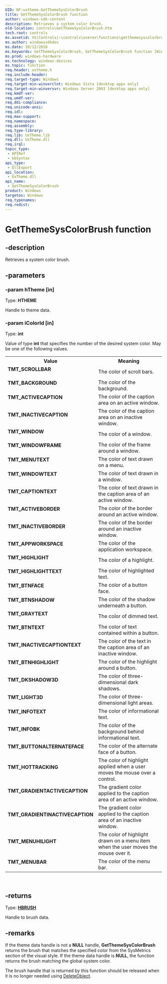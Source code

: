 ```yaml
---
UID: NF:uxtheme.GetThemeSysColorBrush
title: GetThemeSysColorBrush function
author: windows-sdk-content
description: Retrieves a system color brush.
old-location: controls\GetThemeSysColorBrush.htm
tech.root: controls
ms.assetid: VS|Controls|~\controls\userex\functions\getthemesyscolorbrush.htm
ms.author: windowssdkdev
ms.date: 10/12/2018
ms.keywords: GetThemeSysColorBrush, GetThemeSysColorBrush function [Windows Controls], TMT_ACTIVEBORDER, TMT_ACTIVECAPTION, TMT_APPWORKSPACE, TMT_BACKGROUND, TMT_BTNFACE, TMT_BTNHIGHLIGHT, TMT_BTNSHADOW, TMT_BTNTEXT, TMT_BUTTONALTERNATEFACE, TMT_CAPTIONTEXT, TMT_DKSHADOW3D, TMT_GRADIENTACTIVECAPTION, TMT_GRADIENTINACTIVECAPTION, TMT_GRAYTEXT, TMT_HIGHLIGHT, TMT_HIGHLIGHTTEXT, TMT_HOTTRACKING, TMT_INACTIVEBORDER, TMT_INACTIVECAPTION, TMT_INACTIVECAPTIONTEXT, TMT_INFOBK, TMT_INFOTEXT, TMT_LIGHT3D, TMT_MENUBAR, TMT_MENUHILIGHT, TMT_MENUTEXT, TMT_SCROLLBAR, TMT_WINDOW, TMT_WINDOWFRAME, TMT_WINDOWTEXT, controls.GetThemeSysColorBrush, controls.inet_GetThemeSysColorBrush, inet_GetThemeSysColorBrush, inet_GetThemeSysColorBrush_cpp, uxtheme/GetThemeSysColorBrush
ms.prod: windows-hardware
ms.technology: windows-devices
ms.topic: function
req.header: uxtheme.h
req.include-header: 
req.target-type: Windows
req.target-min-winverclnt: Windows Vista [desktop apps only]
req.target-min-winversvr: Windows Server 2003 [desktop apps only]
req.kmdf-ver: 
req.umdf-ver: 
req.ddi-compliance: 
req.unicode-ansi: 
req.idl: 
req.max-support: 
req.namespace: 
req.assembly: 
req.type-library: 
req.lib: UxTheme.lib
req.dll: UxTheme.dll
req.irql: 
topic_type:
 - APIRef
 - kbSyntax
api_type:
 - DllExport
api_location:
 - UxTheme.dll
api_name:
 - GetThemeSysColorBrush
product: Windows
targetos: Windows
req.typenames: 
req.redist: 
---
```


# GetThemeSysColorBrush function


## -description


Retrieves a system color brush.


## -parameters




### -param hTheme [in]

Type: <b>HTHEME</b>

Handle to theme data.


### -param iColorId [in]

Type: <b>int</b>

Value of type <b>int</b> that specifies the number of the desired system color.  May be one of the following values.

<table>
<tr>
<th>Value</th>
<th>Meaning</th>
</tr>
<tr>
<td width="40%"><a id="TMT_SCROLLBAR"></a><a id="tmt_scrollbar"></a><dl>
<dt><b>TMT_SCROLLBAR</b></dt>
</dl>
</td>
<td width="60%">
The color of scroll bars.

</td>
</tr>
<tr>
<td width="40%"><a id="TMT_BACKGROUND"></a><a id="tmt_background"></a><dl>
<dt><b>TMT_BACKGROUND</b></dt>
</dl>
</td>
<td width="60%">
The color of the background.

</td>
</tr>
<tr>
<td width="40%"><a id="TMT_ACTIVECAPTION"></a><a id="tmt_activecaption"></a><dl>
<dt><b>TMT_ACTIVECAPTION</b></dt>
</dl>
</td>
<td width="60%">
The color of the caption area on an active window.

</td>
</tr>
<tr>
<td width="40%"><a id="TMT_INACTIVECAPTION"></a><a id="tmt_inactivecaption"></a><dl>
<dt><b>TMT_INACTIVECAPTION</b></dt>
</dl>
</td>
<td width="60%">
The color of the caption area on an inactive window.

</td>
</tr>
<tr>
<td width="40%"><a id="TMT_WINDOW"></a><a id="tmt_window"></a><dl>
<dt><b>TMT_WINDOW</b></dt>
</dl>
</td>
<td width="60%">
The color of a window.

</td>
</tr>
<tr>
<td width="40%"><a id="TMT_WINDOWFRAME"></a><a id="tmt_windowframe"></a><dl>
<dt><b>TMT_WINDOWFRAME</b></dt>
</dl>
</td>
<td width="60%">
The color of the frame around a window.

</td>
</tr>
<tr>
<td width="40%"><a id="TMT_MENUTEXT"></a><a id="tmt_menutext"></a><dl>
<dt><b>TMT_MENUTEXT</b></dt>
</dl>
</td>
<td width="60%">
The color of text drawn on a menu.

</td>
</tr>
<tr>
<td width="40%"><a id="TMT_WINDOWTEXT"></a><a id="tmt_windowtext"></a><dl>
<dt><b>TMT_WINDOWTEXT</b></dt>
</dl>
</td>
<td width="60%">
The color of text drawn in a window.

</td>
</tr>
<tr>
<td width="40%"><a id="TMT_CAPTIONTEXT"></a><a id="tmt_captiontext"></a><dl>
<dt><b>TMT_CAPTIONTEXT</b></dt>
</dl>
</td>
<td width="60%">
The color of text drawn in the caption area of an active window.

</td>
</tr>
<tr>
<td width="40%"><a id="TMT_ACTIVEBORDER"></a><a id="tmt_activeborder"></a><dl>
<dt><b>TMT_ACTIVEBORDER</b></dt>
</dl>
</td>
<td width="60%">
The color of the border around an active window.

</td>
</tr>
<tr>
<td width="40%"><a id="TMT_INACTIVEBORDER"></a><a id="tmt_inactiveborder"></a><dl>
<dt><b>TMT_INACTIVEBORDER</b></dt>
</dl>
</td>
<td width="60%">
The color of the border around an inactive window.

</td>
</tr>
<tr>
<td width="40%"><a id="TMT_APPWORKSPACE"></a><a id="tmt_appworkspace"></a><dl>
<dt><b>TMT_APPWORKSPACE</b></dt>
</dl>
</td>
<td width="60%">
The color of the application workspace.

</td>
</tr>
<tr>
<td width="40%"><a id="TMT_HIGHLIGHT"></a><a id="tmt_highlight"></a><dl>
<dt><b>TMT_HIGHLIGHT</b></dt>
</dl>
</td>
<td width="60%">
The color of a highlight.

</td>
</tr>
<tr>
<td width="40%"><a id="TMT_HIGHLIGHTTEXT"></a><a id="tmt_highlighttext"></a><dl>
<dt><b>TMT_HIGHLIGHTTEXT</b></dt>
</dl>
</td>
<td width="60%">
The color of highlighted text.

</td>
</tr>
<tr>
<td width="40%"><a id="TMT_BTNFACE"></a><a id="tmt_btnface"></a><dl>
<dt><b>TMT_BTNFACE</b></dt>
</dl>
</td>
<td width="60%">
The color of a button face.

</td>
</tr>
<tr>
<td width="40%"><a id="TMT_BTNSHADOW"></a><a id="tmt_btnshadow"></a><dl>
<dt><b>TMT_BTNSHADOW</b></dt>
</dl>
</td>
<td width="60%">
The color of the shadow underneath a button.

</td>
</tr>
<tr>
<td width="40%"><a id="TMT_GRAYTEXT"></a><a id="tmt_graytext"></a><dl>
<dt><b>TMT_GRAYTEXT</b></dt>
</dl>
</td>
<td width="60%">
The color of dimmed text.

</td>
</tr>
<tr>
<td width="40%"><a id="TMT_BTNTEXT"></a><a id="tmt_btntext"></a><dl>
<dt><b>TMT_BTNTEXT</b></dt>
</dl>
</td>
<td width="60%">
The color of text contained within a button.

</td>
</tr>
<tr>
<td width="40%"><a id="TMT_INACTIVECAPTIONTEXT"></a><a id="tmt_inactivecaptiontext"></a><dl>
<dt><b>TMT_INACTIVECAPTIONTEXT</b></dt>
</dl>
</td>
<td width="60%">
The color of the text in the caption area of an inactive window.

</td>
</tr>
<tr>
<td width="40%"><a id="TMT_BTNHIGHLIGHT"></a><a id="tmt_btnhighlight"></a><dl>
<dt><b>TMT_BTNHIGHLIGHT</b></dt>
</dl>
</td>
<td width="60%">
The color of the highlight around a button.

</td>
</tr>
<tr>
<td width="40%"><a id="TMT_DKSHADOW3D"></a><a id="tmt_dkshadow3d"></a><dl>
<dt><b>TMT_DKSHADOW3D</b></dt>
</dl>
</td>
<td width="60%">
The color of three-dimensional dark shadows.

</td>
</tr>
<tr>
<td width="40%"><a id="TMT_LIGHT3D"></a><a id="tmt_light3d"></a><dl>
<dt><b>TMT_LIGHT3D</b></dt>
</dl>
</td>
<td width="60%">
The color of three-dimensional light areas.

</td>
</tr>
<tr>
<td width="40%"><a id="TMT_INFOTEXT"></a><a id="tmt_infotext"></a><dl>
<dt><b>TMT_INFOTEXT</b></dt>
</dl>
</td>
<td width="60%">
The color of informational text.

</td>
</tr>
<tr>
<td width="40%"><a id="TMT_INFOBK"></a><a id="tmt_infobk"></a><dl>
<dt><b>TMT_INFOBK</b></dt>
</dl>
</td>
<td width="60%">
The color of the background behind informational text.

</td>
</tr>
<tr>
<td width="40%"><a id="TMT_BUTTONALTERNATEFACE"></a><a id="tmt_buttonalternateface"></a><dl>
<dt><b>TMT_BUTTONALTERNATEFACE</b></dt>
</dl>
</td>
<td width="60%">
The color of the alternate face of a button.

</td>
</tr>
<tr>
<td width="40%"><a id="TMT_HOTTRACKING"></a><a id="tmt_hottracking"></a><dl>
<dt><b>TMT_HOTTRACKING</b></dt>
</dl>
</td>
<td width="60%">
The color of highlight applied when a user moves the mouse over a control.

</td>
</tr>
<tr>
<td width="40%"><a id="TMT_GRADIENTACTIVECAPTION"></a><a id="tmt_gradientactivecaption"></a><dl>
<dt><b>TMT_GRADIENTACTIVECAPTION</b></dt>
</dl>
</td>
<td width="60%">
The gradient color applied to the caption area of an active window.

</td>
</tr>
<tr>
<td width="40%"><a id="TMT_GRADIENTINACTIVECAPTION"></a><a id="tmt_gradientinactivecaption"></a><dl>
<dt><b>TMT_GRADIENTINACTIVECAPTION</b></dt>
</dl>
</td>
<td width="60%">
The gradient color applied to the caption area of an inactive window.

</td>
</tr>
<tr>
<td width="40%"><a id="TMT_MENUHILIGHT"></a><a id="tmt_menuhilight"></a><dl>
<dt><b>TMT_MENUHILIGHT</b></dt>
</dl>
</td>
<td width="60%">
The color of highlight drawn on a menu item when the user moves the mouse over it.

</td>
</tr>
<tr>
<td width="40%"><a id="TMT_MENUBAR"></a><a id="tmt_menubar"></a><dl>
<dt><b>TMT_MENUBAR</b></dt>
</dl>
</td>
<td width="60%">
The color of the menu bar.

</td>
</tr>
</table>
 


## -returns



Type: <b><a href="https://msdn.microsoft.com/4553cafc-450e-4493-a4d4-cb6e2f274d46">HBRUSH</a></b>

Handle to brush data.




## -remarks



If the theme data handle is not a <b>NULL</b> handle, <b>GetThemeSysColorBrush</b> returns the brush that matches the specified color from the SysMetrics section of the visual style. If the theme data handle is <b>NULL</b>, the function returns the brush matching the global system color.


The brush handle that is returned by this function should be released when it is no longer needed using <a href="https://msdn.microsoft.com/cc679af0-6839-4c83-9c42-39d7ededda40">DeleteObject</a>. 




